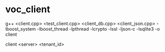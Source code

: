 # voc_client
g++ \<client.cpp\> \<test_client.cpp\> <client_db.cpp> <client_json.cpp>  -lboost_system -lboost_thread -lpthread  -lcrypto -lssl -ljson-c -lsqlite3 -o client

client \<server\> <schema name> <tenant_id> <public key>
